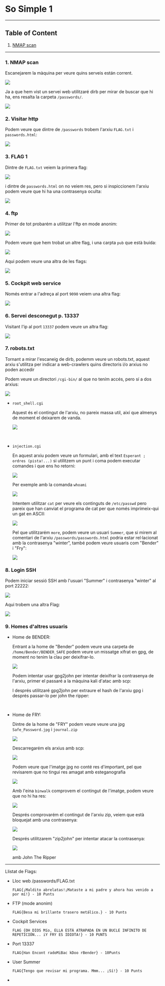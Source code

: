 # So Simple 1

---

## Table of Content

1. [NMAP scan]()

---

### 1. NMAP scan

Escanejarem la màquina per veure quins serveis están corrent.

![](img/insebrectf01.png)

Ja a que hem vist un servei web utilitzaré dirb per mirar de buscar que hi ha, ens resalta la carpeta `/passwords/`.

![](img/insebrectf02.png)

### 2. Visitar http
    
Podem veure que dintre de `/passwords` trobem l'arxiu `FLAG.txt` i `passwords.html`:

![](img/insebrectf03.png)

### 3. FLAG 1

Dintre de `FLAG.txt` veiem la primera flag:

![](img/insebrectf04.png)

i dintre de `passwords.html` on no veiem res, pero si inspiccionem l'arxiu podem veure que hi ha una contrasenya oculta:

![](img/insebrectf05.png)

### 4. ftp

Primer de tot probarém a utilitzar l'ftp en mode anonim:

![](img/insebrectf06.png)

Podem veure que hem trobat un altre flag, i una carpta `pub` que està buida:

![](img/insebrectf07.png)

Aqui podem veure una altra de les flags:

![](img/insebrectf08.png)


### 5. Cockpit web service

Només entrar a l'adreça al port `9090` veiem una altra flag:

![](img/insebrectf09.png)

### 6. Servei desconegut p. 13337

Visitant l'ip al port `13337` podem veure un altra flag:

![](img/insebrectf10.png)

### 7. robots.txt

Tornant a mirar l'escaneig de dirb, podemm veure un robots.txt, aquest arxiu s'utilitza per indicar a web-crawlers quins directoris i/o arxius no poden accedir

Podem veure un directori `/cgi-bin/` al que no tením accés, pero sí a dos arxius:

![](img/insebrectf11.png)

* `root_shell.cgi`

    Aquest és el contingut de l'arxiu, no pareix massa util, així que almenys de moment el deixarem de vanda.

    ![](img/insebrectf12.png)

<br>

* `injection.cgi`

    En aquest arxiu podem veure un formulari, amb el text `Esperant ; ordres (pista!...)` si utilitzem un punt i coma podem executar comandes i que ens ho retorni: 

    ![](img/insebrectf13.png)

    Per exemple amb la comanda `whoami`

    ![](img/insebrectf14.png)

    Intentem utilitzar `cat` per veure els continguts de `/etc/passwd` pero pareix que han canviat el programa de cat per que només imprimeix-qui un gat en ASCII:

    ![](img/insebrectf15.png)

    Pel que utilitzarém `more`, podem veure un usuari `Summer`, que si mirem al comentari de l'arxiu `/passwords/passwords.html` podria estar rel·lacionat amb la contrasenya "winter", també podem veure usuaris com "Bender" i "Fry":

    ![](img/insebrectf16.png)

### 8. Login SSH

Podem iniciar sessió SSH amb l'usuari "Summer" i contrasenya "winter" al port 22222:

![](img/insebrectf17.png)

Aqui trobem una altra Flag:

![](img/insebrectf18.png)

### 9. Homes d'altres usuaris

* Home de BENDER:

    Entrant a la home de "Bender" podem veure una carpeta de `/home/Bender/BENDER_SAFE` podem veure un missatge xifrat en gpg, de moment no tenim la clau per deixifrar-lo.

    ![](img/insebrectf19.png)

    Podem intentar usar gpg2john per intentar deixifrar la contrasenya de l'arxiu, primer el passaré a la màquina kali d'atac amb scp:

    [](img/insebrectf19.png)

    I després utilitzaré gpg2john per extraure el hash de l'arxiu gpg i després passar-lo per john the ripper:

    [](img/insebrectf26.png)
    
<br>

* Home de FRY:

    Dintre de la home de "FRY" podem veure veure una jpg `Safe_Password.jpg` i `journal.zip`

    ![](img/insebrectf20.png)

    Descarregarém els arxius amb scp:

    ![](img/insebrectf21.png)

    Podem veure que l'imatge jpg no conté res d'important, pel que revisarem que no tingui res amagat amb esteganografia

    ![](img/insebrectf22.png)

    Amb l'eina `binwalk` comprovem el contingut de l'imatge, podem veure que no hi ha res:

    ![](img/insebrectf23.png)

    Després comprovarém el contingut de l'arxiu zip, veiem que està bloquejat amb una contrasenya:
    
    ![](img/insebrectf24.png)

    Després utilitzarem "zip2john" per intentar atacar la contrasenya:

    ![](img/insebrectf25.png)

     amb John The Ripper

  
---

Llistat de Flags:

* Lloc web /passwords/FLAG.txt 
  
  `FLAG{¡Maldito abrelatas!¡Mataste a mi padre y ahora has venido a por mí!} - 10 Punts`

* FTP (mode anonim)
 
  `FLAG{Besa mi brillante trasero metálico.} - 10 Punts`

* Cockpit Services 
  
  `FLAG {OH DIOS Mío, ELLA ESTÁ ATRAPADA EN UN BUCLE INFINITO DE REPETICIÓN... iY FRY ES IDIOTA!} - 10 PUNTS`

* Port 13337 
  
  `FLAG{Han Encont radoMiBac kDoo rBender} - 10Punts`

* User Summer 
  
  `FLAG{Tengo que revisar mi programa. Mmm... ¡Sí!} - 10 Punts`

* 